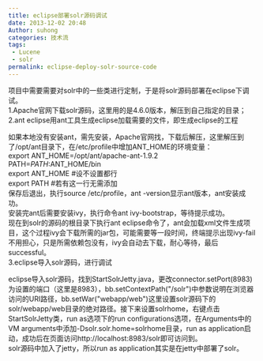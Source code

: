 ```yaml
---
title: eclipse部署solr源码调试
date: 2013-12-02 20:48
Author: suhong
categories: 技术流
tags:
 - Lucene
 - solr
permalink: eclipse-deploy-solr-source-code
---
```


项目中需要需要对solr中的一些类进行定制，于是将solr源码部署在eclipse下调试。  
1.Apache官网下载solr源码，这里用的是4.6.0版本，解压到自己指定的目录；  
2.ant eclipse用ant工具生成eclipse加载需要的文件，即生成eclipse的工程  

如果本地没有安装ant，需先安装，Apache官网找，下载后解压，这里解压到了/opt/ant目录下，在/etc/profile中增加ANT\_HOME的环境变量：  
export ANT\_HOME=/opt/ant/apache-ant-1.9.2  
PATH=$PATH:$ANT\_HOME/bin  
export ANT\_HOME \#设不设置都行  
export PATH \#若有这一行无需添加  
保存后退出，执行source /etc/profile，ant
-version显示ant版本，ant安装成功。  
安装完ant后需要安装ivy，执行命令ant ivy-bootstrap，等待提示成功。  
现在到solr的源码的根目录下执行ant
eclipse命令了，ant会加载xml文件生成项目，这个过程ivy会下载所需的jar包，可能需要等一段时间，终端提示出现ivy-fail不用担心，只是所需依赖包没有，ivy会自动去下载，耐心等待，最后successful。  
3.eclipse导入solr源码，进行调试  

eclipse导入solr源码，找到StartSolrJetty.java，更改connector.setPort(8983)为设置的端口（这里是8983），bb.setContextPath("/solr")中参数说明在浏览器访问的URI路径，bb.setWar("webapp/web")这里设置solr源码下的solr/webapp/web目录的绝对路径。接下来设置solrhome，右键点击StartSolrJetty类，run
as选项下的run configurations选项，在Arguments中的VM
arguments中添加-Dsolr.solr.home=solrhome目录，run as
application启动，成功后在页面访问http://localhost:8983/solr即可访问到。  
solr源码中加入了jetty，所以run as application其实是在jetty中部署了solr。
